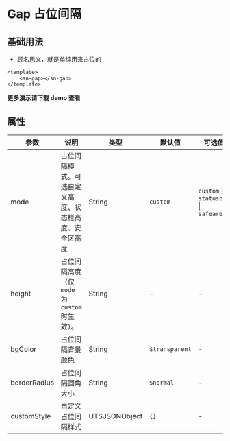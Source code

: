 # Gap 占位间隔

## 基础用法

- 顾名思义，就是单纯用来占位的

```vue
<template>
	<sn-gap></sn-gap>
</template>
```

**更多演示请下载 demo 查看**

## 属性

| 参数         | 说明                                                 | 类型          | 默认值         | 可选值                                |
| ------------ | ---------------------------------------------------- | ------------- | -------------- | ------------------------------------- |
| mode         | 占位间隔模式。可选自定义高度、状态栏高度、安全区高度 | String        | `custom`       | `custom` \| `statusbar` \| `safearea` |
| height       | 占位间隔高度（仅 `mode` 为 `custom` 时生效）。       | String        | -              | -                                     |
| bgColor      | 占位间隔背景颜色                                     | String        | `$transparent` | -                                     |
| borderRadius | 占位间隔圆角大小                                     | String        | `$normal`      | -                                     |
| customStyle  | 自定义占位间隔样式                                   | UTSJSONObject | `{}`           | -                                     |



<DemoPhone name="sn-gap" />